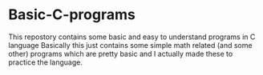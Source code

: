 # Basic-C-programs
This repostory contains some basic and easy to understand programs in C language
Basically this just contains some simple math related (and some other) programs which are pretty basic and I actually made these to practice the language.
